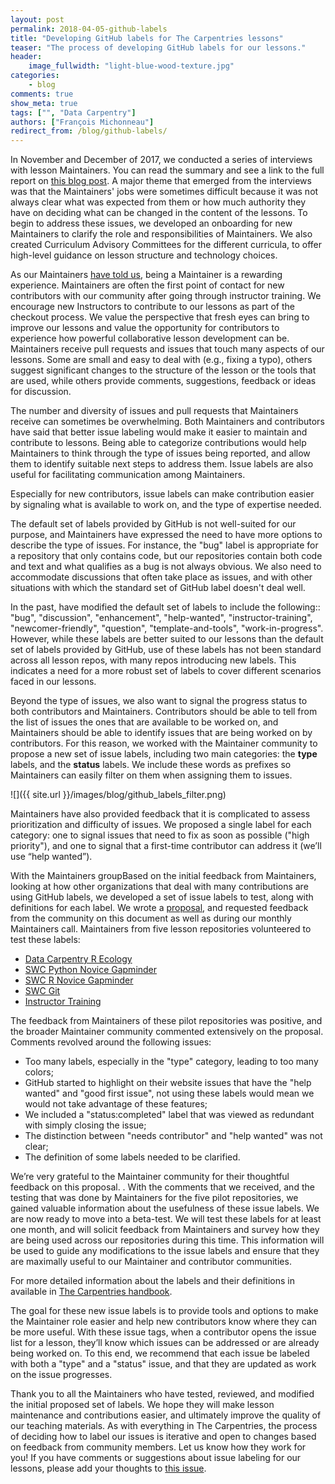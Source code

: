 ```yaml
---
layout: post
permalink: 2018-04-05-github-labels
title: "Developing GitHub labels for The Carpentries lessons"
teaser: "The process of developing GitHub labels for our lessons."
header:
    image_fullwidth: "light-blue-wood-texture.jpg"
categories:
    - blog
comments: true
show_meta: true
tags: ["", "Data Carpentry"]
authors: ["François Michonneau"]
redirect_from: /blog/github-labels/
---
```




In November and December of 2017, we conducted a series of interviews with lesson Maintainers. You can read the summary and see a link to the full report on [this blog post](http://www.datacarpentry.org/blog/maintainer-report/). A major theme that emerged from the interviews was that the Maintainers' jobs were sometimes difficult because it was not always clear what was expected from them or how much authority they have on deciding what can be changed in the content of the lessons. To begin to address these issues, we developed an onboarding for new Maintainers to clarify the role and responsibilities of Maintainers. We also created Curriculum Advisory Committees for the different curricula, to offer high-level guidance on lesson structure and technology choices.

As our Maintainers [have told us](http://www.datacarpentry.org/blog/maintainer-report/), being a Maintainer  is a rewarding experience. Maintainers are often the first point of contact for new contributors with our community after going through instructor training. We encourage new Instructors to contribute to our lessons as part of the checkout process. We value the perspective that fresh eyes can bring to improve our lessons and value the opportunity for contributors to experience how powerful collaborative lesson development can be. Maintainers receive pull requests and issues that touch many aspects of our lessons. Some are small and easy to deal with (e.g., fixing a typo), others suggest significant changes to the structure of the lesson or the tools that are used, while others provide comments, suggestions, feedback or ideas for discussion.

The number and diversity of issues and pull requests that Maintainers receive can sometimes be overwhelming. Both Maintainers and contributors have said that better issue labeling would make it easier to maintain and contribute to lessons. Being able to categorize contributions would help Maintainers to think through the type of issues being reported, and allow them to identify suitable next steps to address them.  Issue labels are also useful for facilitating communication among Maintainers.

Especially for new contributors, issue labels can make contribution easier by signaling what is available to work on, and the type of expertise needed. 

The default set of labels provided by GitHub is not well-suited for our purpose, and Maintainers have expressed the need to have more options to describe the type of issues. For instance, the "bug" label is appropriate for a repository that only contains code, but our repositories contain both code and text and what qualifies as a bug is not always obvious. We also need to accommodate discussions that often take place as issues, and with other situations with which the standard set of GitHub label doesn't deal well.

In the past, have modified the default set of labels to include the following:: "bug", "discussion", "enhancement", "help-wanted", "instructor-training", "newcomer-friendly", "question", "template-and-tools", "work-in-progress". However, while these labels are better suited to our lessons than the default set of labels provided by GitHub, use of these labels has not been standard across all lesson repos, with many repos introducing new labels. This indicates a need for a more robust set of labels to cover different scenarios faced in our lessons. 

Beyond the type of issues, we also want to signal the progress status to both contributors and Maintainers. Contributors should be able to tell from the list of issues the ones that are available to be worked on, and Maintainers should be able to identify issues that are being worked on by contributors. For this reason, we worked with the Maintainer community to propose a new set of issue labels, including two main categories: the **type** labels, and the **status** labels. We include these words as prefixes so Maintainers can easily filter on them when assigning them to issues.

![]({{ site.url }}/images/blog/github_labels_filter.png)

Maintainers have also provided feedback that it is complicated to assess prioritization and difficulty of issues.   We proposed a single label for each category: one to signal issues that need to fix as soon as possible ("high priority"), and one to signal that a first-time contributor can address it (we’ll use “help wanted”).

With the Maintainers groupBased on the initial feedback from Maintainers, looking at how other organizations that deal with many contributions are using GitHub labels, we developed a set of issue labels to test, along with definitions for each label. We wrote a [proposal](https://docs.google.com/document/d/1b3nIZ6N4IHY24JmLNQ5rkwUACEVS9Hls3auzZD7zHqk/edit), and requested feedback from the community on this document as well as during our monthly Maintainers call. Maintainers from five lesson repositories volunteered to test these labels:

- [Data Carpentry R Ecology](https://github.com/datacarpentry/R-ecology-lesson/issues/375)
- [SWC Python Novice Gapminder](https://github.com/swcarpentry/python-novice-gapminder/issues/286)
- [SWC R Novice Gapminder](https://github.com/swcarpentry/r-novice-gapminder/issues/355)
- [SWC Git](https://github.com/swcarpentry/git-novice/issues/483)
- [Instructor Training](https://github.com/carpentries/instructor-training/issues/651)

The feedback from Maintainers of these pilot repositories was positive, and the broader Maintainer community commented extensively on the proposal. Comments revolved around the following issues:

- Too many labels, especially in the "type" category, leading to too many
  colors;
- GitHub started to highlight on their website issues that have the "help wanted" and "good first issue", not using these labels would mean we would not take advantage of
  these features;
- We included a "status:completed" label that was viewed as redundant with simply closing the issue;
- The distinction between "needs contributor" and "help wanted" was not clear;
- The definition of some labels needed to be clarified.

We’re very grateful to the Maintainer community for their thoughtful feedback on this proposal. . With the comments that we received, and the testing that was done by Maintainers for the five pilot repositories, we gained valuable information about the usefulness of these issue labels. We are now ready to move into a beta-test. We will test these labels for at least one month, and will solicit feedback from Maintainers and survey how they are being used across our repositories during this time. This information will be used to guide any modifications to the issue labels and ensure that they are maximally useful to our Maintainer and contributor communities. 

For more detailed information about the labels and their definitions in available in [The Carpentries handbook](http://docs.carpentries.org/topic_folders/maintainers/github_labels.html).

The goal for these new issue labels is to provide tools and options to make the Maintainer role easier and help new contributors know where they can be more useful. With these issue tags, when a contributor opens the issue list for a lesson, they’ll know which issues can be addressed or are already being worked on. To this end, we recommend that each issue be labeled with both a "type" and a "status" issue, and that they are updated as work on the issue progresses. 

Thank you to all the Maintainers who have tested, reviewed, and modified the initial proposed set of labels. We hope they will make lesson maintenance and contributions easier, and ultimately improve the quality of our teaching materials. As with everything in The Carpentries, the process of deciding how to label our issues is iterative and open to changes based on feedback from community members. Let us know how they work for you! If you have comments or suggestions about issue labeling for our lessons, please add your thoughts to [this issue](https://github.com/carpentries/lesson-infrastructure/issues/1).
